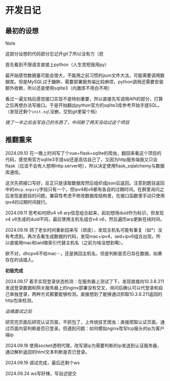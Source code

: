 # 开发日记

## 最初的设想

> [!NOTE]
> 这部分设想的代码部分忘记开git了所以没有力（悲

首先看到不限语言直接上python（人生苦短我用py）

最开始感觉数据量可能会很大，不能用之前习惯的json文件大法，可能需要调用数据库。但是MySQL过于臃肿，需要部署服务端比较麻烦，python调用还需要安装额外依赖，所以还是使用sqlite3（内置库不用白不用）

看过一遍文档后感觉接口实现不是特别重要，所以直接先写调用API的部分，打算之后再想办法写接口。于是开始翻出python官方的sqlite3库参考开始手搓SQL。（发现还剩个`init.sql`没删，交到git里留个档）

*搓了一半之后去写自己的东西了，中间断了两天没动过这个项目*

## 推翻重来

2024.09.10
花一晚上时间写了个vue+flask+sqlite的爬虫，翻回来看这个项目的代码，感觉用官方sqlite3手搓sql还是高估自己了，又因为http服务端我又只会flask（应该不会有人想用http.server吧），所以决定使用flask_sqlalchemy与数据库通信。

这次先把接口写好，反正只是读取数据库然后组织成json后返回。注意到题目返回中的`dhcp_expiry`字段只有一个，但ipv4和v6都有各自的过期时间。在群里询问之后发现是题目的问题。兼容性考虑不修改数据库结构里，在接口函数里手动只使用ipv4的过期时间就行。

2024.09.11
思考如何把v4 v6 arp信息组合起来，起初想用duid作为标识，但发现v4 v6生成的duid不同，最后使用主机名组合v4 v6，然后遍历arp更新在线时间。

2024.09.16
鸽了老长时间重新回来写（顽皮），发现主机名可能有重复（如*）没有考虑到。再次去看生成数据的代码，发现mac+ipv4，iaid+ipv6组合出现，所以直接用mac和iaid做索引代替主机名（之前为啥没想到嘞）。

欸不对，dhcpv6不给mac···，还是换回主机名，但是判断是否已存在数据，如果存在的话插入。

**初版完成**

2024.09.17
着手实现登录状态检测：在服务器上测试了下，发现直接向10.3.8.211发送登录数据和网关服务器上的nginx部署没有交叉，询问后确认可以代登录和自己单独登录，两种方式都要能够检测。直接想到了能够通过抓取10.3.8.211返回的http包来检测。

*运维面试之后*

研究完页面后研究认证页面，不抓包了，上传统技艺爬虫：直接爬取认证页面，通过页面内容判断是否已登录。但遇到问题：如何模拟nginx改写tcp报头的ip为客户端ip

2024.09.18
使用socket透明代理，改写源ip为需要判断的ip发送到认证服务器，通过解析返回的html文本判断是否已登录。

2024.09.19
调试完成，最后还剩个ws

2024.09.24
ws写好辣，写自述提交